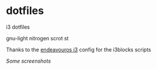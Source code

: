 # dotfiles
i3 dotfiles

gnu-light
nitrogen
scrot
st

Thanks to the [endeavouros i3](https://github.com/endeavouros-team/endeavouros-i3wm-setup) config for the i3blocks scripts

_Some screenshots_


